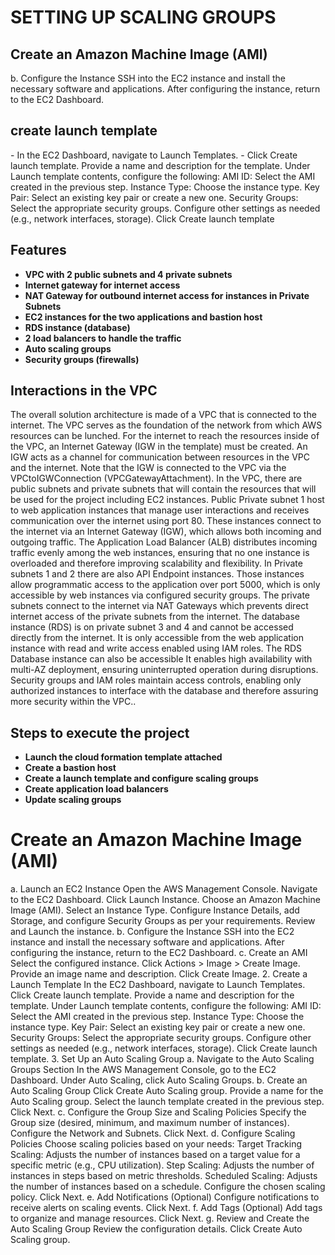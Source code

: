
# SETTING UP SCALING GROUPS

<h2>Create an Amazon Machine Image (AMI)</h2>
b. Configure the Instance
SSH into the EC2 instance and install the necessary software and applications.
After configuring the instance, return to the EC2 Dashboard.

<h2>create launch template</h2>
- In the EC2 Dashboard, navigate to Launch Templates.
- Click Create launch template.
Provide a name and description for the template.
Under Launch template contents, configure the following:
AMI ID: Select the AMI created in the previous step.
Instance Type: Choose the instance type.
Key Pair: Select an existing key pair or create a new one.
Security Groups: Select the appropriate security groups.
Configure other settings as needed (e.g., network interfaces, storage).
Click Create launch template
<br />

<h2>Features</h2>

- <b>VPC with 2 public subnets and 4 private subnets</b> 
- <b>Internet gateway for internet access</b>
- <b>NAT Gateway for outbound internet access for instances in Private Subnets </b> 
- <b>EC2 instances for the two applications and bastion host</b>
- <b>RDS instance (database)</b> 
- <b>2 load balancers to handle the traffic</b>
- <b>Auto scaling groups</b> 
- <b>Security groups (firewalls)</b>

<h2>Interactions in the VPC</h2>
The overall solution architecture is made of a VPC that is connected to the internet. The VPC serves as the foundation of the network from which AWS resources can be lunched. For the internet to reach the resources inside of the VPC, an Internet Gateway (IGW in the template) must be created. An IGW acts as a channel for communication between resources in the VPC and the internet. Note that the IGW is connected to the VPC via the VPCtoIGWConnection (VPCGatewayAttachment). In the VPC, there are public subnets and private subnets that will contain the resources that will be used for the project including EC2 instances. Public Private subnet 1 host to web application instances that manage user interactions and receives communication over the internet using port 80. These instances connect to the internet via an Internet Gateway (IGW), which allows both incoming and outgoing traffic. The Application Load Balancer (ALB) distributes incoming traffic evenly among the web instances, ensuring that no one instance is overloaded and therefore improving scalability and flexibility. In Private subnets 1 and 2 there are also API Endpoint instances. Those instances allow programmatic access to the application over port 5000, which is only accessible by web instances via configured security groups. The private subnets connect to the internet via NAT Gateways which prevents direct internet access of the private subnets from the internet. The database instance (RDS) is on private subnet 3 and 4 and cannot be accessed directly from the internet. It is only accessible from the web application instance with read and write access enabled using IAM roles. The RDS Database instance can also be accessible It enables high availability with multi-AZ deployment, ensuring uninterrupted operation during disruptions. Security groups and IAM roles maintain access controls, enabling only authorized instances to interface with the database and therefore assuring more security within the VPC..
<br />

<h2>Steps to execute the project</h2>

- <b>Launch the cloud formation template attached</b> 
- <b>Create a bastion host</b>
- <b>Create a launch template and configure scaling groups</b> 
- <b>Create application load balancers</b>
- <b>Update scaling groups</b>



# Create an Amazon Machine Image (AMI)
a. Launch an EC2 Instance
Open the AWS Management Console.
Navigate to the EC2 Dashboard.
Click Launch Instance.
Choose an Amazon Machine Image (AMI).
Select an Instance Type.
Configure Instance Details, add Storage, and configure Security Groups as per your requirements.
Review and Launch the instance.
b. Configure the Instance
SSH into the EC2 instance and install the necessary software and applications.
After configuring the instance, return to the EC2 Dashboard.
c. Create an AMI
Select the configured instance.
Click Actions > Image > Create Image.
Provide an image name and description.
Click Create Image.
2. Create a Launch Template
In the EC2 Dashboard, navigate to Launch Templates.
Click Create launch template.
Provide a name and description for the template.
Under Launch template contents, configure the following:
AMI ID: Select the AMI created in the previous step.
Instance Type: Choose the instance type.
Key Pair: Select an existing key pair or create a new one.
Security Groups: Select the appropriate security groups.
Configure other settings as needed (e.g., network interfaces, storage).
Click Create launch template.
3. Set Up an Auto Scaling Group
a. Navigate to the Auto Scaling Groups Section
In the AWS Management Console, go to the EC2 Dashboard.
Under Auto Scaling, click Auto Scaling Groups.
b. Create an Auto Scaling Group
Click Create Auto Scaling group.
Provide a name for the Auto Scaling group.
Select the launch template created in the previous step.
Click Next.
c. Configure the Group Size and Scaling Policies
Specify the Group size (desired, minimum, and maximum number of instances).
Configure the Network and Subnets.
Click Next.
d. Configure Scaling Policies
Choose scaling policies based on your needs:
Target Tracking Scaling: Adjusts the number of instances based on a target value for a specific metric (e.g., CPU utilization).
Step Scaling: Adjusts the number of instances in steps based on metric thresholds.
Scheduled Scaling: Adjusts the number of instances based on a schedule.
Configure the chosen scaling policy.
Click Next.
e. Add Notifications (Optional)
Configure notifications to receive alerts on scaling events.
Click Next.
f. Add Tags (Optional)
Add tags to organize and manage resources.
Click Next.
g. Review and Create the Auto Scaling Group
Review the configuration details.
Click Create Auto Scaling group.
